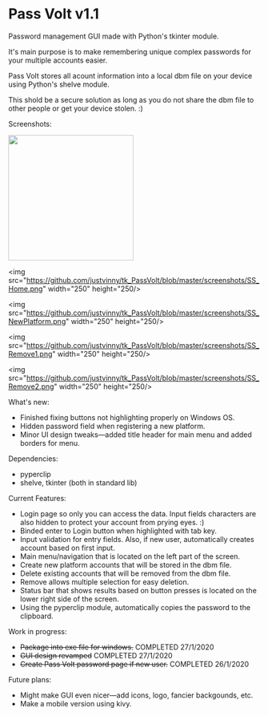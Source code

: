 # Pass Volt v1.1
Password management GUI made with Python's tkinter module.

It's main purpose is to make remembering unique complex passwords for your multiple accounts easier. 

Pass Volt stores all acount information into a local dbm file on your device using Python's shelve module.

This shold be a secure solution as long as you do not share the dbm file to other people or get your device stolen. :)

Screenshots: 

<img src="https://github.com/justvinny/tk_PassVolt/blob/master/screenshots/SS_Login.png" width="250" height="250"/>

<img src="https://github.com/justvinny/tk_PassVolt/blob/master/screenshots/SS_Home.png" width="250" height="250/>
                                                                                                            
<img src="https://github.com/justvinny/tk_PassVolt/blob/master/screenshots/SS_NewPlatform.png" width="250" height="250/>                                                                                                                                                                                                          

<img src="https://github.com/justvinny/tk_PassVolt/blob/master/screenshots/SS_Remove1.png" width="250" height="250/>
  
<img src="https://github.com/justvinny/tk_PassVolt/blob/master/screenshots/SS_Remove2.png" width="250" height="250/>
                                                                                                            
                                                                                                            
What's new:
* Finished fixing buttons not highlighting properly on Windows OS.
* Hidden password field when registering a new platform.
* Minor UI design tweaks—added title header for main menu and added borders for menu.

Dependencies:

* pyperclip
* shelve, tkinter (both in standard lib)

Current Features:

* Login page so only you can access the data. Input fields characters are also hidden to protect your account from prying eyes. :)
* Binded enter to Login button when highlighted with tab key.
* Input validation for entry fields. Also, if new user, automatically creates account based on first input.  
* Main menu/navigation that is located on the left part of the screen.
* Create new platform accounts that will be stored in the dbm file.
* Delete existing accounts that will be removed from the dbm file.
* Remove allows multiple selection for easy deletion.
* Status bar that shows results based on button presses is located on the lower right side of the screen.
* Using the pyperclip module, automatically copies the password to the clipboard.
  
  
Work in progress:

* ~~Package into exe file for windows.~~ COMPLETED 27/1/2020
* ~~GUI design revamped~~ COMPLETED 27/1/2020
* ~~Create Pass Volt password page if new user.~~ COMPLETED 26/1/2020

Future plans:

* Might make GUI even nicer—add icons, logo, fancier backgounds, etc. 
* Make a mobile version using kivy. 
  

